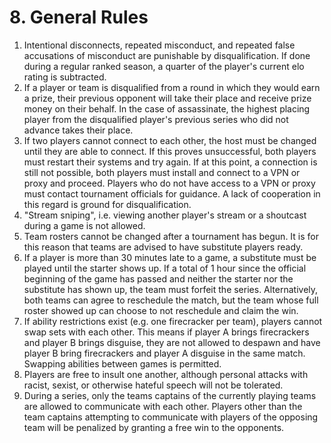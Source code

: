 # 8. General Rules

1. Intentional disconnects, repeated misconduct, and repeated false accusations of misconduct are punishable by disqualification. If done during a regular ranked season, a quarter of the player's current elo rating is subtracted.
2. If a player or team is disqualified from a round in which they would earn a prize, their previous opponent will take their place and receive prize money on their behalf.  In the case of assassinate, the highest placing player from the disqualified player's previous series who did not advance takes their place.
3. If two players cannot connect to each other, the host must be changed until they are able to connect. If this proves unsuccessful, both players must restart their systems and try again. If at this point, a connection is still not possible, both players must install and connect to a VPN or proxy and proceed. Players who do not have access to a VPN or proxy must contact tournament officials for guidance. A lack of cooperation in this regard is ground for disqualification.
4. "Stream sniping", i.e. viewing another player's stream or a shoutcast during a game is not allowed.
5. Team rosters cannot be changed after a tournament has begun. It is for this reason that teams are advised to have substitute players ready.
6. If a player is more than 30 minutes late to a game, a substitute must be played until the starter shows up. If a total of 1 hour since the official beginning of the game has passed and neither the starter nor the substitute has shown up, the team must forfeit the series. Alternatively, both teams can agree to reschedule the match, but the team whose full roster showed up can choose to not reschedule and claim the win.
7. If ability restrictions exist (e.g. one firecracker per team), players cannot swap sets with each other. This means if player A brings firecrackers and player B brings disguise, they are not allowed to despawn and have player B bring firecrackers and player A disguise in the same match. Swapping abilities between games is permitted.
8. Players are free to insult one another, although personal attacks with racist, sexist, or otherwise hateful speech will not be tolerated.
9. During a series, only the teams captains of the currently playing teams are allowed to communicate with each other. Players other than the team captains attempting to communicate with players of the opposing team will be penalized by granting a free win to the opponents.
